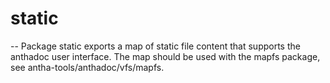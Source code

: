 # static
--
Package static exports a map of static file content that supports the anthadoc user
interface. The map should be used with the mapfs package, see
antha-tools/anthadoc/vfs/mapfs.
